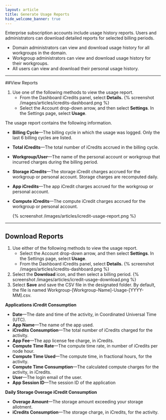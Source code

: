 ```yaml
---
layout: article
title: Generate Usage Reports
hide_welcome_banner: true
---
```



Enterprise subscription accounts include usage history reports. Users and administrators can download detailed reports for selected billing periods.

+ Domain administrators can view and download usage history for all workgroups in the domain.
+ Workgroup administrators can view and download usage history for their workgroups.
+ All users can view and download their personal usage history.
 
----------------
##View Reports

1. Use one of the following methods to view the usage report.
	- From the Dashboard iCredits panel, select **Details.** {% screenshot /images/articles/icredits-dashboard.png %}
	- Select the Account drop-down arrow, and then select **Settings**. In the Settings page, select **Usage**. 
	
The usage report contains the following information.

+ **Billing Cycle**—The billing cycle in which the usage was logged. Only the last 6 billing cycles are listed.   
+ **Total iCredits**—The total number of iCredits accrued in the billing cycle.    
+ **Workgroup/User**—The name of the personal account or workgroup that incurred charges during the billing period. 
+ **Storage iCredits**—The storage iCredit charges accrued for the workgroup or personal account. Storage charges are recomputed daily.
+ **App iCredits**—The app iCredit charges accrued for the workgroup or personal account.
+ **Compute iCredits**—The compute iCredit charges accrued for the workgroup or personal account.


	{% screenshot /images/articles/icredit-usage-report.png %}
    
-------------
## Download Reports

1. Use either of the following methods to view the usage report.
	- Select the Account drop-down arrow, and then select **Settings**. In the Settings page, select **Usage**. 
	- From the Dashboard iCredits panel, select **Details.** {% screenshot /images/articles/icredits-dashboard.png %}
2. Select the **Download** icon, and then select a billing period. 
 {% screenshot /images/articles/icredit-usage-download.png %}
3. Select **Save** and save the CSV file in the designated folder. By default, the file is named Workgroup-[Workgroup-Name]-Usage-[YYYY-MM].csv.


**Applications iCredit Consumption**

+ **Date**—The date and time of the activity, in Coordinated Universal Time (UTC).
+ **App Name**—The name of the app used.
+ **iCredits Consumption**—The total number of iCredits charged for the activity.
+ **App Fee**—The app license fee charge, in iCredits.
+ **Compute Time Rate**—The compute time rate, in number of iCredits per node hour.
+ **Compute Time Used**—The compute time, in fractional hours, for the activity.
+ **Compute Time Consumption**—The calculated compute charges for the activity, in iCredits.
+ **User**—The login email of the user.
+ **App Session ID**—The session ID of the application

**Daily Storage Overage iCredit Consumption**

+ **Overage Amount**—The storage amount exceeding your storage allotment. 
+ **iCredits Consumption**—The storage charge, in iCredits, for the activity. 
